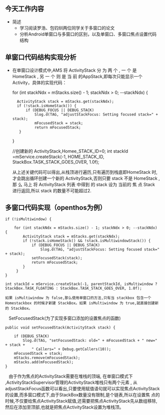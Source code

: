 ## 今天工作内容

  - 简述
    - 学习阅读罗浩、包钧圳两位同学关于多窗口的论文
    - 分析Android单窗口与多窗口的区别，以及单窗口、多窗口焦点设置代码结构
    
## 单窗口代码结构实现分析
  
  - 在单窗口设计模式中,AMS 将 ActivityStack 分 为 两 个 , 一 个 是 HomeStack , 另 一 个 则 是 当 前 的AppStack,即每次只能显示一个Activity，具体的实现代码：
    
      for (int stackNdx = mStacks.size() - 1; stackNdx > 0; --stackNdx) {
      
          ActivityStack stack = mStacks.get(stackNdx);
          if (!stack.isHomeStack()) {
              if (DEBUG_FOCUS || DEBUG_STACK)
                  Slog.d(TAG, "adjustStackFocus: Setting focused stack=" + stack);
                  mFocusedStack = stack;
                  return mFocusedStack;
           }
       }
       
      //创建新的 ActivityStack,Homee_STACK_ID=0;
      int stackId =mService.createStack(-1, HOME_STACK_ID, StackBox.TASK_STACK_GOES_OVER, 1.0f);
      
      从上述关键代码可以得出,从栈顶进行遍历,只有遍历到栈底即HomeStack 时,才会跳出循环创建一个新的 ActivityStack,否则只要 stack 不是
HomeStack , 那 么 马上 将 ActivityStack 列表 中得到 的 stack 设为 当前的 焦 点
Stack 进行返回,所以 stack 的数量不可能超过2.

## 多窗口代码实现（openthos为例）
  
    if (!isMultiwindow) {

        for (int stackNdx = mStacks.size() - 1; stackNdx > 0; --stackNdx) {
            ActivityStack stack = mStacks.get(stackNdx);
            if (!stack.isHomeStack() && !stack.isMultiwindowStack()) {
                if (DEBUG_FOCUS || DEBUG_STACK)
                    Slog.d(TAG, "adjustStackFocus: Setting focused stack=" + stack);
                setFocusedStack(stack);
                return mFocusedStack;
            }
         }
    }

    int stackId = mService.createStack(-1, parentStackId, isMultiwindow ?
    StackBox.TASK_FLOATING : StackBox.TASK_STACK_GOES_OVER, 1.0f);
  
    如果 isMultiwindow 为 false,那么使用单窗口的方法,只有当 stackbox 包含一个 Homestackbox 的时候才新建 StackBox。如果 isMultiwindow 为 true,就直接创建新的 StackBox。
    SetFocusedStack(为了实现多窗口添加的设置焦点的函数)
    
    public void setFocusedStack(ActivityStack stack) {

        if (DEBUG_STACK)
            Slog.d(TAG, "setFocusedStack: old=" + mFocusedStack + " new=" + stack +
                " Callers=" + Debug.getCallers(10));
        mFocusedStack = stack;
        mStacks.remove(mFocusedStack);
        mStacks.add(mFocusedStack);
    }
    
    由于作为焦点的ActivityStack需要在堆栈的顶端, 在单窗口模式下 ,ActivityStackSupervisor管理的ActivityStack堆栈只有两个元素 , 从adjustStackFocus函数可以看出,只要使用赋值语句就可以实现焦点ActivityStack的设置,而多窗口模式下,由于StackBox数量没有限制,是个链表,所以在设置焦 点的时候,不仅要给焦点ActivityStack赋值,还需要把焦点ActivityStack先从数组移除,然后在添加至顶部,也就是把焦点ActivityStack设置为堆栈顶。
  
  
